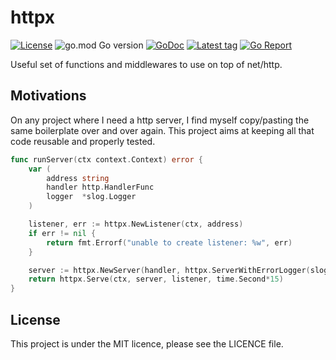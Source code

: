 # httpx

[![License](https://img.shields.io/badge/license-MIT-blue)](https://choosealicense.com/licenses/mit/)
![go.mod Go version](https://img.shields.io/github/go-mod/go-version/krostar/httpx?label=go)
[![GoDoc](https://img.shields.io/badge/godoc-reference-blue.svg)](https://pkg.go.dev/github.com/krostar/httpx)
[![Latest tag](https://img.shields.io/github/v/tag/krostar/httpx)](https://github.com/krostar/httpx/tags)
[![Go Report](https://goreportcard.com/badge/github.com/krostar/httpx)](https://goreportcard.com/report/github.com/krostar/httpx)

Useful set of functions and middlewares to use on top of net/http.

## Motivations

On any project where I need a http server, I find myself copy/pasting the same boilerplate over and over again.
This project aims at keeping all that code reusable and properly tested.

```go
func runServer(ctx context.Context) error {
	var (
		address string
		handler http.HandlerFunc
		logger  *slog.Logger
	)

	listener, err := httpx.NewListener(ctx, address)
	if err != nil {
		return fmt.Errorf("unable to create listener: %w", err)
	}

	server := httpx.NewServer(handler, httpx.ServerWithErrorLogger(slog.NewLogLogger(logger.Handler(), slog.LevelWarn)))
	return httpx.Serve(ctx, server, listener, time.Second*15)
}
```

## License

This project is under the MIT licence, please see the LICENCE file.
